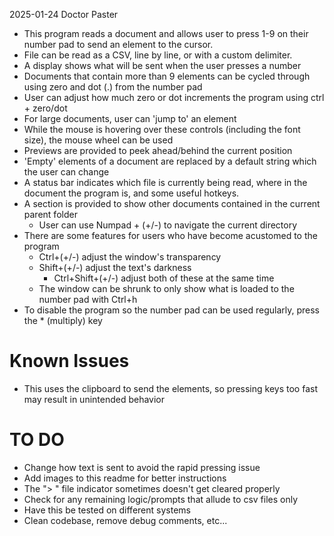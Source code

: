 2025-01-24
Doctor Paster

- This program reads a document and allows user to press 1-9 on their number pad to send an element to the cursor.
- File can be read as a CSV, line by line, or with a custom delimiter. 
- A display shows what will be sent when the user presses a number
- Documents that contain more than 9 elements can be cycled through using zero and dot (.) from the number pad
- User can adjust how much zero or dot increments the program using ctrl + zero/dot
- For large documents, user can 'jump to' an element
- While the mouse is hovering over these controls (including the font size), the mouse wheel can be used
- Previews are provided to peek ahead/behind the current position
- 'Empty' elements of a document are replaced by a default string which the user can change
- A status bar indicates which file is currently being read, where in the document the program is, and some useful hotkeys.
- A section is provided to show other documents contained in the current parent folder
  - User can use Numpad + (+/-) to navigate the current directory
- There are some features for users who have become acustomed to the program
  - Ctrl+(+/-) adjust the window's transparency
  - Shift+(+/-) adjust the text's darkness
    - Ctrl+Shift+(+/-) adjust both of these at the same time
  - The window can be shrunk to only show what is loaded to the number pad with Ctrl+h
- To disable the program so the number pad can be used regularly, press the * (multiply) key

# Known Issues
- This uses the clipboard to send the elements, so pressing keys too fast may result in unintended behavior
  
# TO DO
- Change how text is sent to avoid the rapid pressing issue
- Add images to this readme for better instructions
- The "> " file indicator sometimes doesn't get cleared properly
- Check for any remaining logic/prompts that allude to csv files only
- Have this be tested on different systems
- Clean codebase, remove debug comments, etc...


